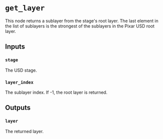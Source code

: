 # `get_layer`

This node returns a sublayer from the stage's root layer. The last element in the list of sublayers is the strongest of the sublayers in the Pixar USD root layer.

## Inputs

### `stage`
The USD stage. 

### `layer_index`
The sublayer index. If -1, the root layer is returned. 

## Outputs

### `layer`
The returned layer. 

